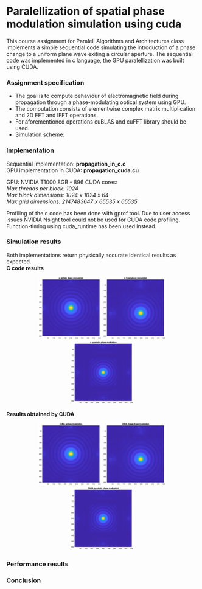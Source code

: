 # Paralellization of spatial phase modulation simulation using cuda
This course assignment for Paralell Algorithms and Architectures class implements a simple sequential code simulating the introduction of a phase change to a uniform plane wave exiting a circular aperture. The sequential code was implemented in c language, the GPU paralellization was built using CUDA.

### Assignment specification
- The goal is to compute behaviour of electromagnetic field during propagation through a phase-modulating optical system using GPU.  
- The computation consists of elementwise complex matrix multiplication and 2D FFT and IFFT operations.  
- For aforementioned operations cuBLAS and cuFFT library should be used.
- Simulation scheme:  

### Implementation  
Sequential implementation: __propagation_in_c.c__   
GPU implementation in CUDA: __propagation_cuda.cu__   

GPU:  NVIDIA T1000 8GB - 896 CUDA cores:  
_Max threads per block: 1024_  
_Max block dimensions: 1024 x 1024 x 64_  
_Max grid dimensions: 2147483647 x 65535 x 65535_  

  
Profiling of the c code has been done with gprof tool. Due to user access issues NVIDIA Nsight tool could not be used for CUDA code profiling. Function-timing using cuda_runtime has been used instead.

### Simulation results     
Both implementations return physically accurate identical results as expected.  
__C code results__
<p align="center">
  <img src="./outputs/c_ones.png" alt="C" width="33%">
  <img src="./outputs/c_linear.png" alt="Cuda" width="33%">
  <img src="./outputs/c_quadratic.png" alt="Cuda" width="33%">
</p>  

__Results obtained by CUDA__
<p align="center">
  <img src="./outputs/cuda_ones.png" alt="C" width="33%">
  <img src="./outputs/cuda_linear.png" alt="Cuda" width="33%">
  <img src="./outputs/cuda_quadratic.png" alt="Cuda" width="33%">
</p>

### Performance results
### Conclusion


